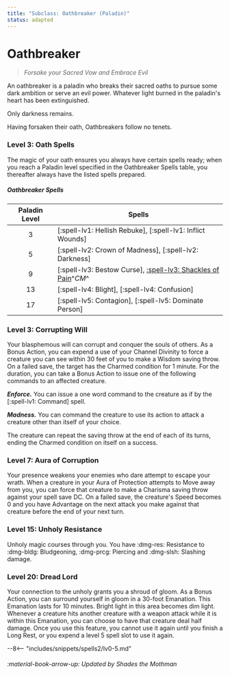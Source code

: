 ```yaml
---
title: "Subclass: Oathbreaker (Paladin)"
status: adapted
---
```


<p style="display:none">
Forsake your Sacred Vow and Embrace Evil
</p>

# Oathbreaker

> *Forsake your Sacred Vow and Embrace Evil*

An oathbreaker is a paladin who breaks their sacred oaths to pursue some dark ambition or serve an evil power. Whatever light burned in the paladin's heart has been extinguished.

Only darkness remains.

Having forsaken their oath, Oathbreakers follow no tenets.

### Level 3: Oath Spells
The magic of your oath ensures you always have certain spells ready; when you reach a Paladin level specified in the Oathbreaker Spells table, you thereafter always have the listed spells prepared.

##### Oathbreaker Spells

| Paladin Level | Spells |
|:-:|---|
| 3 | [:spell-lv1: Hellish Rebuke], [:spell-lv1: Inflict Wounds] |
| 5 | [:spell-lv2: Crown of Madness], [:spell-lv2: Darkness] |
| 9 | [:spell-lv3: Bestow Curse], [:spell-lv3: Shackles of Pain]^*CM*^ |
| 13 | [:spell-lv4: Blight], [:spell-lv4: Confusion] |
| 17 | [:spell-lv5: Contagion], [:spell-lv5: Dominate Person] |

[:spell-lv3: Shackles of Pain]: ../../spells/description/additional/homebrew/level-3.md#shackles-of-pain

### Level 3: Corrupting Will

Your blasphemous will can corrupt and conquer the souls of others. As a Bonus Action, you can expend a use of your Channel Divinity to force a creature you can see within 30 feet of you to make a Wisdom saving throw. On a failed save, the target has the Charmed condition for 1 minute. For the duration, you can take a Bonus Action to issue one of the following commands to an affected creature.

***Enforce.*** You can issue a one word command to the creature as if by the [:spell-lv1: Command] spell.

***Madness.*** You can command the creature to use its action to attack a creature other than itself of your choice.

The creature can repeat the saving throw at the end of each of its turns, ending the Charmed condition on itself on a success.

### Level 7: Aura of Corruption

Your presence weakens your enemies who dare attempt to escape your wrath. When a creature in your Aura of Protection attempts to Move away from you, you can force that creature to make a Charisma saving throw against your spell save DC. On a failed save, the creature's Speed becomes 0 and you have Advantage on the next attack you make against that creature before the end of your next turn.

### Level 15: Unholy Resistance

Unholy magic courses through you. You have :dmg-res: Resistance to :dmg-bldg: Bludgeoning, :dmg-prcg: Piercing and :dmg-slsh: Slashing damage.

### Level 20: Dread Lord

Your connection to the unholy grants you a shroud of gloom. As a Bonus Action, you can surround yourself in gloom in a 30-foot Emanation. This Emanation lasts for 10 minutes. Bright light in this area becomes dim light. Whenever a creature hits another creature with a weapon attack while it is within this Emanation, you can choose to have that creature deal half damage. Once you use this feature, you cannot use it again until you finish a Long Rest, or you expend a level 5 spell slot to use it again.

--8<-- "includes/snippets/spells2/lv0-5.md"

###### :material-book-arrow-up: Updated by *Shades the Mothman*